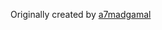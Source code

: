 Originally created by [a7madgamal](https://gist.github.com/a7madgamal/c2ce04dde8520f426005e5ed28da8608)
